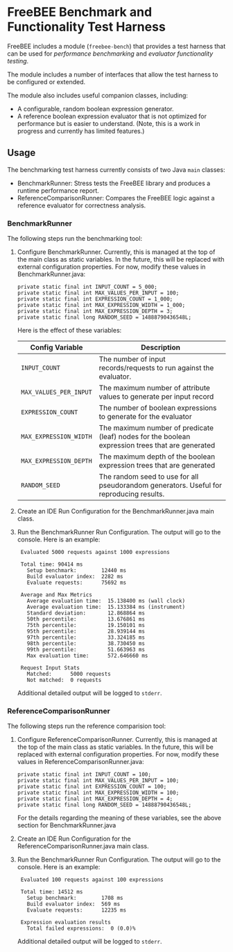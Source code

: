 # FreeBEE Benchmark and Functionality Test Harness

FreeBEE includes a module (`freebee-bench`) that provides a test harness that can be used for *performance benchmarking* and *evaluator functionality testing*.

The module includes a number of interfaces that allow the test harness to be configured or extended.

The module also includes useful companion classes, including:

- A configurable, random boolean expression generator.
- A reference boolean expression evaluator that is not optimized for performance but is easier to understand. (Note, this is a work in progress and currently has limited features.)
  
  
## Usage

The benchmarking test harness currently consists of two Java `main` classes:

- BenchmarkRunner: Stress tests the FreeBEE library and produces a runtime performance report.
- ReferenceComparisonRunner: Compares the FreeBEE logic against a reference evaluator for correctness analysis.


### BenchmarkRunner

The following steps run the benchmarking tool:

1. Configure BenchmarkRunner. Currently, this is managed at the top of the main class as static variables. 
   In the future, this will be replaced with external configuration properties. For now, modify these values in
   BenchmarkRunner.java:
   
       private static final int INPUT_COUNT = 5_000;
       private static final int MAX_VALUES_PER_INPUT = 100;
       private static final int EXPRESSION_COUNT = 1_000;
       private static final int MAX_EXPRESSION_WIDTH = 1_000;
       private static final int MAX_EXPRESSION_DEPTH = 3;
       private static final long RANDOM_SEED = 14888790436548L;
   
   Here is the effect of these variables:
   
   | Config Variable | Description |
   |-----------------|-------------|
   | `INPUT_COUNT` | The number of input records/requests to run against the evaluator. |
   | `MAX_VALUES_PER_INPUT` | The maximum number of attribute values to generate per input record |
   | `EXPRESSION_COUNT` | The number of boolean expressions to generate for the evaluator |
   | `MAX_EXPRESSION_WIDTH` | The maximum number of predicate (leaf) nodes for the boolean expression trees that are generated |
   | `MAX_EXPRESSION_DEPTH` | The maximum depth of the boolean expression trees that are generated |
   | `RANDOM_SEED` | The random seed to use for all pseudorandom generators. Useful for reproducing results. |
   

2. Create an IDE Run Configuration for the BenchmarkRunner.java main class.
    
3. Run the BenchmarkRunner Run Configuration. The output will go to the console. Here is an example:

        Evaluated 5000 requests against 1000 expressions
        
        Total time: 90414 ms
          Setup benchmark:        12440 ms
          Build evaluator index:  2282 ms
          Evaluate requests:      75692 ms
        
        Average and Max Metrics
          Average evaluation time:  15.138400 ms (wall clock)
          Average evaluation time:  15.133384 ms (instrument)
          Standard deviation:       12.868864 ms
          50th percentile:          13.676861 ms
          75th percentile:          19.150101 ms
          95th percentile:          28.939144 ms
          97th percentile:          33.324185 ms
          98th percentile:          38.730450 ms
          99th percentile:          51.663963 ms
          Max evaluation time:      572.646660 ms
        
        Request Input Stats
          Matched:      5000 requests
          Not matched:  0 requests
          
    Additional detailed output will be logged to `stderr`.


### ReferenceComparisonRunner

The following steps run the reference comparision tool:

1. Configure ReferenceComparisonRunner. Currently, this is managed at the top of the main class as static variables. 
   In the future, this will be replaced with external configuration properties. For now, modify these values in
   ReferenceComparisonRunner.java:
   
       private static final int INPUT_COUNT = 100;
       private static final int MAX_VALUES_PER_INPUT = 100;
       private static final int EXPRESSION_COUNT = 100;
       private static final int MAX_EXPRESSION_WIDTH = 100;
       private static final int MAX_EXPRESSION_DEPTH = 4;
       private static final long RANDOM_SEED = 14888790436548L;
   
   For the details regarding the meaning of these variables, see the above section for BenchmarkRunner.java

2. Create an IDE Run Configuration for the ReferenceComparisonRunner.java main class.
    
3. Run the BenchmarkRunner Run Configuration. The output will go to the console. Here is an example:

        Evaluated 100 requests against 100 expressions
        
        Total time: 14512 ms
          Setup benchmark:        1708 ms
          Build evaluator index:  569 ms
          Evaluate requests:      12235 ms
        
        Expression evaluation results
          Total failed expressions:  0 (0.0)%
    
    Additional detailed output will be logged to `stderr`.